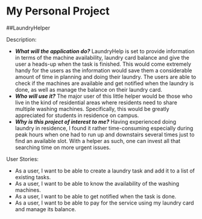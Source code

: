 # My Personal Project

##LaundryHelper

Description:
- **_What will the application do?_** LaundryHelp is set to provide information in terms of the machine availability,
laundry card balance and give the user a heads-up when the task is finished. This would come extremely handy for the 
users as the information would save them a considerable amount of time in planning and doing their laundry. The users 
are able to check if the machines are available and get notified when the laundry is done, as well as manage the 
balance on their laundry card.    
- **_Who will use it?_** The major user of this little helper would be those who live in the kind of residential areas 
where residents need to share multiple washing machines. Specifically, this would be greatly appreciated for students in 
residence on campus.
- **_Why is this project of interest to me?_** Having experienced doing laundry in residence, I found it rather 
time-consuming especially during peak hours when one had to run up and downstairs several times just to find an 
available slot. With a helper as such, one can invest all that searching time on more urgent issues.

User Stories:
- As a user, I want to be able to create a laundry task and add it to a list of existing tasks.
- As a user, I want to be able to know the availability of the washing machines.
- As a user, I want to be able to get notified when the task is done.
- As a user, I want to be able to pay for the service using my laundry card and manage its balance.

